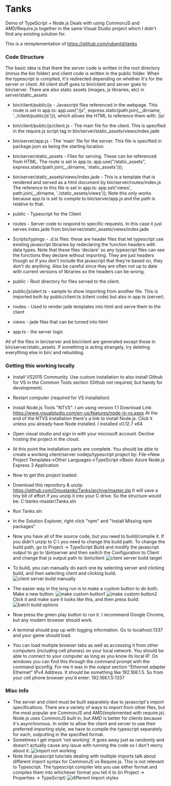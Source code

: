 ﻿Tanks
=======
Demo of TypeScript + Node.js
Deals with using CommonJS and AMD/Require.js together in the same Visual Studio project which I didn't find any existing solution for.

This is a reimplementation of https://github.com/rubentd/tanks

### Code Structure
The basic idea is that there the server code is written in the root directory (minus the bin folder) and client code is written in the public folder.
When the typescript is compiled, it's redirected depending on whether it's for the server or client. All client stuff goes to bin/client and server goes to bin/server.
There are also static assets (images, js libraries, etc) in server/static_assets

  * bin/client/public/js - Javascript files referenced in the webpage. This route is set in app.ts:
    app.use("/js", express.static(path.join(__dirname, '../client/public/js')));
    which allows the HTML to reference them with: /js/<filename>
  * bin/client/public/js/client.js - The main file for the client. This is specified in the require.js script tag in bin/server/static_assets/views/index.jade

  * bin/server/app.js - The 'main' file for the server. This file is specified in package.json as being the starting location.
  * bin/server/static_assets - Files for serving. These can be referenced from HTML. The route is set in app.ts: 
    app.use("/static_assets", express.static(path.join(__dirname, 'static_assets')));
  * bin/server/static_assets/views/index.jade - This is a template that is rendered and served as a html document by bin/server/routes/index.js
    The reference to this file is set in app.ts:
    app.set('views', path.join(__dirname, './static_assets/views'));
    Note this only works because app.ts is set to compile to bin/server/app.js and the path is relative to that.

  * public - Typescript for the Client
  * routes - Server code to respond to specific requests. In this case it just serves index.jade from bin/server/static_assets/views/index.jade
  * Scripts/typings - .d.ts files: these are header files that let typescript use existing javascript libraries by redeclaring the function headers with data types.
    Note that these files 'declare' so any typescript files can see the functions they declare without importing. They are just headers though so if you don't include the javascript that they're based on, they don't do anything. Also be careful since they are often not up to date with current versions of libraries so the headers can be wrong.
  * public - Root directory for files served to the client.
  * public/js/alert.ts - sample to show importing from another file. This is imported both by public/client.ts (client code) but also in app.ts (server).
  * routes - Used to render jade templates into html and serve them to the client
  * views - jade files that can be turned into html
  * app.ts - the server logic

All of the files in bin/server and bin/client are generated except those in bin/server/static_assets. If something is acting strangely, try deleting everything else in bin/ and rebuilding.


### Getting this working locally
  * Install VS2015 Community. Use custom installation to also install Github for VS in the Common Tools section (Github not required, but handy for development).
  * Restart computer (required for VS installation)
  * Install Node.js Tools "NTVS". I am using version 1.1
  Download Link: https://www.visualstudio.com/en-us/features/node-js-vs.aspx
  At the end of the NTVS installation there's a link to install Node.js. Click it unless you already have Node installed.
  I installed v0.12.7 x64
  * Open visual studio and sign in with your microsoft account.
  Decline hosting the project in the cloud.
  * At this point the installation parts are complete. You should be able to create a working client/server nodejs/typescript project by:
  File->New Project
    Templates->Other Languages->TypeScript->Basic Azure Node.js Express 3 Application

  * Now to get this project loaded:
  * Download this repository & unzip. https://github.com/Omustardo/Tanks/archive/master.zip
    It will save a tiny bit of effort if you unzip it into your C drive. So the structure would be: C:\tanks-master\Tanks.sln
  * Run Tanks.sln
  * In the Solution Explorer, right click "npm" and "Install Missing npm packages"
  * Now you have all of the source code, but you need to build/compile it. If you didn't unzip to C:\ you need to change the build path. 
  To change the build path, go to Project -> TypeScript Build and modify the javascript output to go to <your path>\bin\server
  and then switch the Configuration to Client and change that js output path to <your path>\bin\client
  ![client server build target](http://imgur.com/WKypFs0)
  * To build, you can manually do each one by selecting server and clicking build, and then selecting client and clicking build.
  ![client server build manually](http://imgur.com/Aqkd938)
  * The easier way in the long run is to make a custom button to do both.
  Make a new button:
  ![make custom button1](http://imgur.com/EKYZLOc)
  ![make custom button2](http://imgur.com/R8ralu5)
  Click it and make sure it looks like this, and then press build:
  ![batch build options](http://imgur.com/1lsN8nn)
  * Now press the green play button to run it. I recommend Google Chrome, but any modern browser should work.
  * A terminal should pop up with logging information. Go to localhost:1337 and your game should load. 
  * You can load multiple browser tabs as well as accessing it from other computers (including cell phones) on your local network. You should be able to connect to your computer as long as you know its local IP. On windows you can find this through the command prompt with the command ipconfig. For me it was in the output section "Ethernet adapter Ethernet" IPv4 Address. It should be something like 192.168.1.5. So from your cell phone browser you'd enter: 192.168.1.5:1337


### Misc info
  * The server and client must be built separately due to javascript's import specifications. There are a variety of ways to import from other files, but the most popular are CommonJS and AMD(implemented with require.js). Node.js uses CommonJS built in, but AMD is better for clients because it's asynchronous. In order to allow the client and server to use their preferred importing style, we have to compile the typescript separately for each, outputting in the specified format.
  * Sometimes I get import 'not working'. It goes away just as randomly and doesn't actually cause any issue with running the code so I don't worry about it.
    ![import not working](http://imgur.com/4onrneE)
  * Note that javascript tutorials dealing with multiple imports talk about different import syntax for CommonJS vs Require.js. This is not relevant to Typescript. The typescript compiler lets you use either format and compiles them into whichever format you tell it to (in Project -> Properties -> TypeScript)
   ![different import styles](http://imgur.com/4onrneE)
